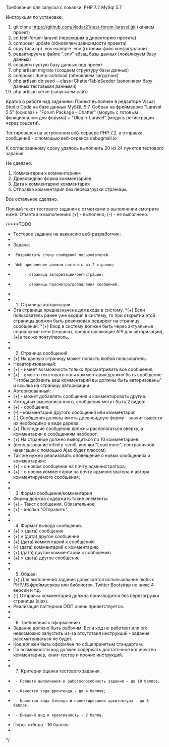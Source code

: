 Требования для запуска с локалки:
PHP 7.2
MySql 5.7

Инструкция по установке:
1) git clone https://github.com/vladar21/test-forum-laravel.git (качаем проект)
2) cd test-forum-laravel (переходим в директорию проекта)
3) composer update (обновляем зависимости проекта)
4) copy (или cp) .env.example .env (готовим файл конфигурации)
5) редактируем в файле ".env" абзац базы данных (локализуем базу данных)
6) создаем пустую базу данных под проект
7) php artisan migrate (создаем структуру базы данных) 
8) composer dump-autoload (обновляем загрузчик)
9) php artisan db:seed --class=ChatterTableSeeder (заполняем базу данных тестовыми данными)
10) php artisan serve (запускаем сайт)

Кратко о работе над заданием:
Проект выполнен в редакторе Visual Studio Code на базе данных MySQL 5.7. 
Собран на фреймворке "Laravel 5.5" (основа) 
+ 
"Forum Package - Chatter" (модуль с готовым функционалом для форума)
+ 
"Ulogin-Laravel" (модуль регистрации через соцсети). 

Тестировался на встроенном веб-сервере PHP 7.2, а отправка сообщений - с помощью веб-сервиса debugmail.io

К согласованному сроку удалось выполнить 20 из 24 пунктов тестового задания. 

Не сделано: 
1. Комментарии к комментариям 
2. Древовидная форма комментариев 
3. Дата к комментарию комментария 
4. Отправка комментария без перезагрузки страницы. 

Все остальное сделано. 

Полный текст тестового задания с отметками о выполнении смотрите ниже.
Отметки о выполнении:
(+) - выполено;
(-) - не выполнено.


/****TODO
 * Тестовое задание на вакансию веб-разработчик:
 *
 * Задача:
 *      Разработать стену сообщений пользователей.
 *      Web-приложение должно состоять из 2 страниц:
 *          - страница авторизации/регистрации;
 *          - страницы просмотра/добавления сообщений.
 *
 * 1) Страница авторизации.
 * Эта страница предназначена для входа в систему.
 *(+) Если пользователь ранее уже входил в систему, то при открытии этой страницы должен быть реализован редирект на страницу сообщений.
 *(+) Вход в систему должен быть через актуальные социальные сети (сервисы, предоставляющие API для авторизации), (+)а так же почту/пароль.
 *
 * 2) Страница сообщений.
 * (+) На данную страницу может попасть любой пользователь.
 * Неавторизованный:
 * (+)  - имеет возможность только просматривать все сообщения;
 * (+)  - вместо текстового поля комментария должно быть сообщение "Чтобы добавить ваш комментарий вы должны быть авторизованы" и ссылка на страницу авторизации.
 * Авторизованный:
 * (+)  - может добавлять сообщения и комментировать другие.
 * Исходя из вышеописанного, сообщения могут быть 2 видов:
 * (+)  - сообщение;
 * (-)  - комментарий другого сообщения или комментария
 * (-) Сообщения должны иметь древовидную форму - значит вывести их необходимо в виде дерева.
 * (+) Последние сообщения должны располагаться вверху, а комментарии к сообщениям наоборот.
 * (+) На странице должно выводиться по 10 комментариев.
 * (использование infinity-scroll, кнопки "Load more", постраничной навигации с помощью Ajax будет плюсом)
 * Так же нужно реализовать оповещение о новых сообщениях и комментариях:
 * (+)  - о новом сообщении на почту администратора;
 * (+)  - о новом комментарии на почту администратора и автора комментируемого сообщения;
 *
 * 3) Форма сообщения/комментария
 * Форма должна содержать такие элементы:
 * (+)   - Текст сообщения. Обязательное;
 * (+)   - кнопка "Отправить".
 *
 * 4) Формат вывода сообщений.
 * (+)   > (дата) сообщение
 * (+)   v (дата) другое сообщение
 * (+)       (дата) комментарий к сообщению
 * (-)           (дата) комментарий к комментарию
 * (+)       (дата) другой комментарий к сообщению
 * (+)  > (дата) другое сообщение
 *
 * 5) Общее:
 * (+) Для выполнения задания допускается использование любых PHP/JS фреймворков или библиотек, Twitter Bootstrap не ниже 4 версии и т.д.
 * (-) Отправка комментария должна производится без перезагрузки страницы (ajax).
 * Реализация паттернов ООП очень приветствуется.
 *
 * 6) Требования к оформлению
 * Задание должно быть рабочим. Если код не работает или его невозможно запустить из-за отсутствия инструкций - задание рассматриваться не будет.
 * Код должен быть оформлен по общепринятым стандартам.
 * По возможности код должен содержать достаточное количество комментариев, юнит-тестов и прочих инструкций.
 *
 * 7) Критерии оценки тестового задания.
 *      - Полнота выполнения и работоспособность задания - до 10 баллов;
 *      - Качество кода фронтенда - до 4 баллов;
 *      - Качество кода бэкенда и проектирования архитектуры - до 6 баллов;
 *      - Внешний вид и креативность - 2 балла.
 *  Порог отбора - 16 баллов
 *
 */
